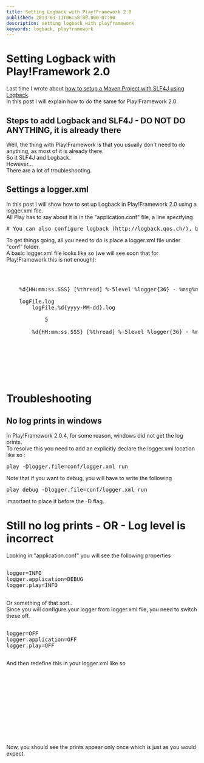 ```yaml
---
title: Setting Logback with Play!Framework 2.0
published: 2013-03-11T06:58:00.000-07:00
description: setting logback with playframework
keywords: logback, playframework
---
```


<div dir="ltr" class="mograblog" style="text-align: left;" trbidi="on">

# Setting Logback with Play!Framework 2.0

<div class="content">

Last time I wrote about [how to setup a Maven Project with SLF4J using Logback](/2013/03/slf4j-with-logback-in-maven-project.html "how to setup a Maven Project with SLF4J using Logback").  
In this post I will explain how to do the same for Play!Framework 2.0.  

## Steps to add Logback and SLF4J - DO NOT DO ANYTHING, it is already there

Well, the thing with Play!Framework is that you usually don't need to do anything, as most of it is already there.  
So it SLF4J and Logback.  
However...  
There are a lot of troubleshooting.  

## Settings a logger.xml

In this post I will show how to set up Logback in Play!Framework 2.0 using a logger.xml file.  
All Play has to say about it is in the "application.conf" file, a line specifying

<pre class="prettyprint"># You can also configure logback (http://logback.qos.ch/), by providing a logger.xml file in the conf directory .</pre>

To get things going, all you need to do is place a logger.xml file under "conf" folder.  
A basic logger.xml file looks like so (we will see soon that for Play!Framework this is not enough):

<pre class="prettyprint">  
<configuration>  

    <appender name="STDOUT" class="ch.qos.logback.core.ConsoleAppender"><encoder><pattern>%d{HH:mm:ss.SSS} [%thread] %-5level %logger{36} - %msg%n</pattern></encoder></appender>   

    <appender name="FILE" class="ch.qos.logback.core.rolling.RollingFileAppender"><file>logFile.log</file>  
        <rollingpolicy class="ch.qos.logback.core.rolling.TimeBasedRollingPolicy"><filenamepattern>logFile.%d{yyyy-MM-dd}.log</filenamepattern>  

            <maxhistory>5</maxhistory></rollingpolicy>   

        <encoder><pattern>%d{HH:mm:ss.SSS} [%thread] %-5level %logger{36} - %msg%n</pattern></encoder></appender>   

    <root level="info" additivity="false">  
        <appender-ref ref="STDOUT">  
        <appender-ref ref="FILE"></appender-ref> </appender-ref></root>  

</configuration>     
  </pre>

# Troubleshooting

## No log prints in windows

In Play!Framework 2.0.4, for some reason, windows did not get the log prints.  
To resolve this you need to add an explicitly declare the logger.xml location like so :

<pre class="prettyprint">play -Dlogger.file=conf/logger.xml run</pre>

Note that if you want to debug, you will have to write the following

<pre class="prettyprint">play debug -Dlogger.file=conf/logger.xml run</pre>

important to place it before the -D flag.

# Still no log prints - OR - Log level is incorrect

Looking in "application.conf" you will see the following properties

<pre class="prettyprint">  
logger=INFO  
logger.application=DEBUG  
logger.play=INFO  
  </pre>

Or something of that sort..  
Since you will configure your logger from logger.xml file, you need to switch these off.  

<pre class="prettyprint">  
logger=OFF  
logger.application=OFF  
logger.play=OFF  
  </pre>

And then redefine this in your logger.xml like so

<pre class="prettyprint">  
<logger name="application" level="info" additivity="false">  
    <appender-ref ref="STDOUT">  
    <appender-ref ref="FILE">  
</appender-ref></appender-ref></logger>  

<logger name="play" level="INFO" additivity="false">  
    <appender-ref ref="STDOUT">  
    <appender-ref ref="FILE">  
</appender-ref></appender-ref></logger>     
  </pre>

Now, you should see the prints appear only once which is just as you would expect.  
</div>

</div>